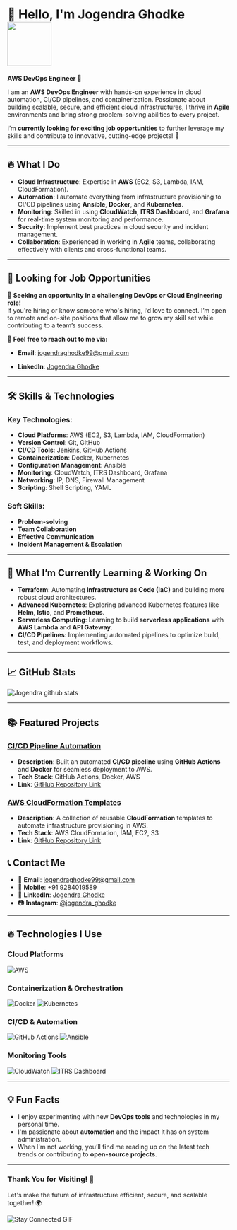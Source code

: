 # 👋 Hello, I'm **Jogendra Ghodke**                                                                                                               <img src="https://media.tenor.com/sCfC2XDlVPYAAAAi/wlcm.gif" width="100" height="100">
**AWS DevOps Engineer** 🚀

I am an **AWS DevOps Engineer** with hands-on experience in cloud automation, CI/CD pipelines, and containerization. Passionate about building scalable, secure, and efficient cloud infrastructures, I thrive in **Agile** environments and bring strong problem-solving abilities to every project. 

I’m **currently looking for exciting job opportunities** to further leverage my skills and contribute to innovative, cutting-edge projects! 💼

---

## 🔥 **What I Do**

- **Cloud Infrastructure**: Expertise in **AWS** (EC2, S3, Lambda, IAM, CloudFormation).
- **Automation**: I automate everything from infrastructure provisioning to CI/CD pipelines using **Ansible**, **Docker**, and **Kubernetes**.
- **Monitoring**: Skilled in using **CloudWatch**, **ITRS Dashboard**, and **Grafana** for real-time system monitoring and performance.
- **Security**: Implement best practices in cloud security and incident management.
- **Collaboration**: Experienced in working in **Agile** teams, collaborating effectively with clients and cross-functional teams.

---

## 🚧 **Looking for Job Opportunities**

🧐 **Seeking an opportunity in a challenging DevOps or Cloud Engineering role!**  
If you're hiring or know someone who's hiring, I’d love to connect. I’m open to remote and on-site positions that allow me to grow my skill set while contributing to a team’s success.

📩 **Feel free to reach out to me via:**

- **Email**: [jogendraghodke99@gmail.com](mailto:jogendraghodke99@gmail.com)

- **LinkedIn**: [Jogendra Ghodke](https://www.linkedin.com/in/jogendra-ghodke-404860224/)

---

## 🛠 **Skills & Technologies**

### **Key Technologies:**
- **Cloud Platforms**: AWS (EC2, S3, Lambda, IAM, CloudFormation)
- **Version Control**: Git, GitHub
- **CI/CD Tools**: Jenkins, GitHub Actions
- **Containerization**: Docker, Kubernetes
- **Configuration Management**: Ansible
- **Monitoring**: CloudWatch, ITRS Dashboard, Grafana
- **Networking**: IP, DNS, Firewall Management
- **Scripting**: Shell Scripting, YAML

### **Soft Skills:**
- **Problem-solving**
- **Team Collaboration**
- **Effective Communication**
- **Incident Management & Escalation**

---

## 🌱 **What I’m Currently Learning & Working On**

- **Terraform**: Automating **Infrastructure as Code (IaC)** and building more robust cloud architectures.
- **Advanced Kubernetes**: Exploring advanced Kubernetes features like **Helm**, **Istio**, and **Prometheus**.
- **Serverless Computing**: Learning to build **serverless applications** with **AWS Lambda** and **API Gateway**.
- **CI/CD Pipelines**: Implementing automated pipelines to optimize build, test, and deployment workflows.

---

## 📈 **GitHub Stats**
![Jogendra github stats](https://github-readme-stats.vercel.app/api?username=DevOps-Jogendra)



---

## 📚 **Featured Projects**

### **[CI/CD Pipeline Automation](https://github.com/jogendra-ghodke/ci-cd-pipeline)**  
- **Description**: Built an automated **CI/CD pipeline** using **GitHub Actions** and **Docker** for seamless deployment to AWS.
- **Tech Stack**: GitHub Actions, Docker, AWS
- **Link**: [GitHub Repository Link](https://github.com/jogendra-ghodke/ci-cd-pipeline)

### **[AWS CloudFormation Templates](https://github.com/jogendra-ghodke/aws-cloudformation)**  
- **Description**: A collection of reusable **CloudFormation** templates to automate infrastructure provisioning in AWS.
- **Tech Stack**: AWS CloudFormation, IAM, EC2, S3
- **Link**: [GitHub Repository Link](https://github.com/jogendra-ghodke/aws-cloudformation)

## 📞 **Contact Me**
                                                                                                                                                   
- 📧 **Email**: [jogendraghodke99@gmail.com](mailto:jogendraghodke99@gmail.com)
- 📱 **Mobile**: +91 9284019589
- 💼 **LinkedIn**: [Jogendra Ghodke](https://www.linkedin.com/in/jogendra-ghodke-404860224/)
- 📷 **Instagram**: [@jogendra_ghodke](https://www.instagram.com/jogendra_ghodke/)

---

## 🔥 **Technologies I Use**

### **Cloud Platforms**  
![AWS](https://img.shields.io/badge/AWS-EC2%2C%20S3%2C%20Lambda%2C%20IAM%2C%20CloudFormation-blue?style=flat-square&logo=amazonaws&logoColor=white)

### **Containerization & Orchestration**  
![Docker](https://img.shields.io/badge/Docker-blue?style=flat-square&logo=docker&logoColor=white) ![Kubernetes](https://img.shields.io/badge/Kubernetes-blue?style=flat-square&logo=kubernetes&logoColor=white)

### **CI/CD & Automation**  
![GitHub Actions](https://img.shields.io/badge/GitHub%20Actions-black?style=flat-square&logo=github-actions&logoColor=white) ![Ansible](https://img.shields.io/badge/Ansible-black?style=flat-square&logo=ansible&logoColor=white)

### **Monitoring Tools**  
![CloudWatch](https://img.shields.io/badge/Amazon%20CloudWatch-000000?style=flat-square&logo=amazonaws&logoColor=white) ![ITRS Dashboard](https://img.shields.io/badge/ITRS-Dashboard-00A9E0?style=flat-square&logo=itrs&logoColor=white)

---

## 💡 **Fun Facts**

- I enjoy experimenting with new **DevOps tools** and technologies in my personal time.
- I'm passionate about **automation** and the impact it has on system administration.
- When I'm not working, you’ll find me reading up on the latest tech trends or contributing to **open-source projects**.

---

### **Thank You for Visiting!** 🙏  
Let's make the future of infrastructure efficient, secure, and scalable together! 🌍

![Stay Connected GIF](https://media.tenor.com/Xubso-V588sAAAAj/stay-connected-heart.gif)
